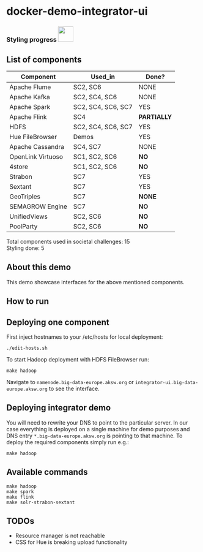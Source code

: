 # docker-demo-integrator-ui

<p align="left">
  <h3>Styling progress
    <img src="http://progressed.io/bar/67" height="40"></h3>
</p>

## List of components

Component | Used_in | Done?
--- | --- | ---
Apache Flume | SC2, SC6 | NONE
Apache Kafka | SC2, SC4, SC6 | NONE
Apache Spark | SC2, SC4, SC6, SC7 | YES
Apache Flink | SC4 | **PARTIALLY**
HDFS | SC2, SC4, SC6, SC7 | YES
Hue FileBrowser | Demos | YES
Apache Cassandra | SC4, SC7 | NONE
OpenLink Virtuoso | SC1, SC2, SC6 | **NO**
4store | SC1, SC2, SC6 | **NO**
Strabon | SC7 | YES
Sextant | SC7 | YES
GeoTriples | SC7 | **NONE**
SEMAGROW Engine | SC7 | **NO**
UnifiedViews | SC2, SC6 | **NO**
PoolParty | SC2, SC6 | **NO**

Total components used in societal challenges: 15<br/>
Styling done: 5

## About this demo

This demo showcase interfaces for the above mentioned components.

## How to run

## Deploying one component

First inject hostnames to your /etc/hosts for local deployment:
```
./edit-hosts.sh
```

To start Hadoop deployment with HDFS FileBrowser run:
```
make hadoop
```

Navigate to ```namenode.big-data-europe.aksw.org``` or ```integrator-ui.big-data-europe.aksw.org``` to see the interface.

## Deploying integrator demo
You will need to rewrite your DNS to point to the particular server. In our case everything is deployed on a single machine for demo purposes and DNS entry ```*.big-data-europe.aksw.org``` is pointing to that machine. To deploy the required components simply run e.g.:
```
make hadoop
```

## Available commands
```
make hadoop
make spark
make flink
make solr-strabon-sextant
```

## TODOs
* Resource manager is not reachable
* CSS for Hue is breaking upload functionality
